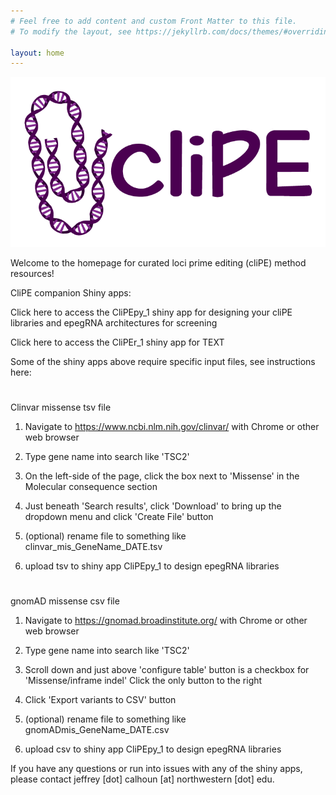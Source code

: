 ```yaml
---
# Feel free to add content and custom Front Matter to this file.
# To modify the layout, see https://jekyllrb.com/docs/themes/#overriding-theme-defaults

layout: home
---
```


![image](https://github.com/calhoujd/calhoujd.github.io/blob/0e6b672a17881c58173847783af4cb406863f881/cliPE_Logo_small-01.png)

Welcome to the homepage for curated loci prime editing (cliPE) method resources!

CliPE companion Shiny apps:

Click here to access the CliPEpy_1 shiny app for designing your cliPE libraries and epegRNA architectures for screening

Click here to access the CliPEr_1 shiny app for TEXT

Some of the shiny apps above require specific input files, see instructions here:

#
Clinvar missense tsv file

1. Navigate to https://www.ncbi.nlm.nih.gov/clinvar/ with Chrome or other web browser

2. Type gene name into search like 'TSC2'

3. On the left-side of the page, click the box next to 'Missense' in the Molecular consequence section

4. Just beneath 'Search results', click 'Download' to bring up the dropdown menu and click 'Create File' button

5. (optional) rename file to something like clinvar_mis_GeneName_DATE.tsv

6. upload tsv to shiny app CliPEpy_1 to design epegRNA libraries

#
gnomAD missense csv file

1. Navigate to https://gnomad.broadinstitute.org/ with Chrome or other web browser

2. Type gene name into search like 'TSC2'

3. Scroll down and just above 'configure table' button is a checkbox for 'Missense/inframe indel' Click the only button to the right

4. Click 'Export variants to CSV' button

5. (optional) rename file to something like gnomADmis_GeneName_DATE.csv

6. upload csv to shiny app CliPEpy_1 to design epegRNA libraries

If you have any questions or run into issues with any of the shiny apps, please contact jeffrey [dot] calhoun [at] northwestern [dot] edu.</p>
